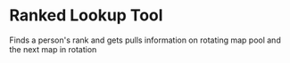 # Ranked Lookup Tool
Finds a person's rank and gets pulls information on rotating map pool and the next map in rotation
